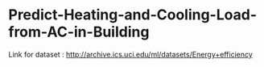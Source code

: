 # Predict-Heating-and-Cooling-Load-from-AC-in-Building

Link for dataset : http://archive.ics.uci.edu/ml/datasets/Energy+efficiency
